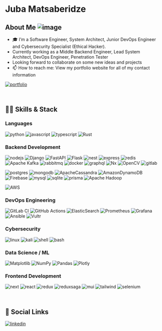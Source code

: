 # Juba Matsaberidze

## About Me    ![image](https://github.com/Jubiko31/Jubiko31/assets/53910160/21b14dc6-7dd4-433d-9bf2-df6566c91161)



- 🎓 I’m a Software Engineer, System Architect, Junior DevOps Engineer and Cybersecurity Specialist (Ethical Hacker).
- Currently working as a Middle Backend Engineer, Lead System Architect, DevOps Engineer, Penetration Tester
- Looking forward to collaborate on some new ideas and projects
- 📫 How to reach me: View my portfolio website for all of my contact information

[![portfolio](https://img.shields.io/badge/website-000000?style=for-the-badge&logo=About.me&logoColor=white)](https://juba-portfolio.netlify.app)

<br />

## 🐱‍💻 Skills & Stack

### Languages

![python](https://img.shields.io/badge/Python-FFD43B?style=for-the-badge&logo=python&logoColor=blue)
![javascript](https://img.shields.io/badge/JavaScript-323330?style=for-the-badge&logo=javascript&logoColor=F7DF1E)
![typescript](https://img.shields.io/badge/TypeScript-007ACC?style=for-the-badge&logo=typescript&logoColor=white)
![Rust](https://img.shields.io/badge/rust-%23000000.svg?style=for-the-badge&logo=rust&logoColor=white)


### Backend Development 
![nodejs](https://img.shields.io/badge/Node.js-339933?style=for-the-badge&logo=nodedotjs&logoColor=white)
![Django](https://img.shields.io/badge/django-%23092E20.svg?style=for-the-badge&logo=django&logoColor=white)
![FastAPI](https://img.shields.io/badge/FastAPI-005571?style=for-the-badge&logo=fastapi)
![Flask](https://img.shields.io/badge/flask-%23000.svg?style=for-the-badge&logo=flask&logoColor=white)
![nest](https://img.shields.io/badge/nestjs-E0234E?style=for-the-badge&logo=nestjs&logoColor=white)
![express](https://img.shields.io/badge/Express.js-000000?style=for-the-badge&logo=express&logoColor=white)
![redis](https://img.shields.io/badge/redis-CC0000.svg?&style=for-the-badge&logo=redis&logoColor=white)
![Apache Kafka](https://img.shields.io/badge/Apache%20Kafka-000?style=for-the-badge&logo=apachekafka)
![rabbitmq](https://img.shields.io/badge/rabbitmq-%23FF6600.svg?&style=for-the-badge&logo=rabbitmq&logoColor=white)
![docker](https://img.shields.io/badge/Docker-2CA5E0?style=for-the-badge&logo=docker&logoColor=white)
![graphql](https://img.shields.io/badge/GraphQl-E10098?style=for-the-badge&logo=graphql&logoColor=white)
![Nx](https://img.shields.io/badge/nx-143055?style=for-the-badge&logo=nx&logoColor=white)
![OpenCV](https://img.shields.io/badge/opencv-%23white.svg?style=for-the-badge&logo=opencv&logoColor=white)
![gitlab](https://img.shields.io/badge/GitLab-FF4500?style=for-the-badge&logo=gitlab&logoColor=white)

![postgres](https://img.shields.io/badge/PostgreSQL-316192?style=for-the-badge&logo=postgresql&logoColor=white)
![mongodb](https://img.shields.io/badge/MongoDB-4EA94B?style=for-the-badge&logo=mongodb&logoColor=white)
![ApacheCassandra](https://img.shields.io/badge/cassandra-%231287B1.svg?style=for-the-badge&logo=apache-cassandra&logoColor=white)
![AmazonDynamoDB](https://img.shields.io/badge/Amazon%20DynamoDB-4053D6?style=for-the-badge&logo=Amazon%20DynamoDB&logoColor=white)
![Firebase](https://img.shields.io/badge/Firebase-039BE5?style=for-the-badge&logo=Firebase&logoColor=white)
![mysql](https://img.shields.io/badge/MySQL-005C84?style=for-the-badge&logo=mysql&logoColor=white)
![sqlite](https://img.shields.io/badge/SQLite-07405E?style=for-the-badge&logo=sqlite&logoColor=white)
![prisma](https://img.shields.io/badge/Prisma-3982CE?style=for-the-badge&logo=Prisma&logoColor=white)
![Apache Hadoop](https://img.shields.io/badge/Apache%20Hadoop-66CCFF?style=for-the-badge&logo=apachehadoop&logoColor=black)

![AWS](https://img.shields.io/badge/AWS-%23FF9900.svg?style=for-the-badge&logo=amazon-aws&logoColor=white)


### DevOps Engineering
![GitLab CI](https://img.shields.io/badge/gitlab%20ci-%23181717.svg?style=for-the-badge&logo=gitlab&logoColor=white)
![GitHub Actions](https://img.shields.io/badge/github%20actions-%232671E5.svg?style=for-the-badge&logo=githubactions&logoColor=white)
![ElasticSearch](https://img.shields.io/badge/-ElasticSearch-005571?style=for-the-badge&logo=elasticsearch)
![Prometheus](https://img.shields.io/badge/Prometheus-E6522C?style=for-the-badge&logo=Prometheus&logoColor=white)
![Grafana](https://img.shields.io/badge/grafana-%23F46800.svg?style=for-the-badge&logo=grafana&logoColor=white)
![Ansible](https://img.shields.io/badge/ansible-%231A1918.svg?style=for-the-badge&logo=ansible&logoColor=white)
![Vultr](https://img.shields.io/badge/Vultr-007BFC.svg?style=for-the-badge&logo=vultr)


### Cybersecurity
![linux](https://img.shields.io/badge/Linux-FCC624?style=for-the-badge&logo=linux&logoColor=black)
![kali](https://img.shields.io/badge/Kali_Linux-557C94?style=for-the-badge&logo=kali-linux&logoColor=white)
![shell](https://img.shields.io/badge/Shell_Script-121011?style=for-the-badge&logo=gnu-bash&logoColor=white)
![bash](https://img.shields.io/badge/GNU%20Bash-4EAA25?style=for-the-badge&logo=GNU%20Bash&logoColor=white)


### Data Science / ML
![Matplotlib](https://img.shields.io/badge/Matplotlib-%23ffffff.svg?style=for-the-badge&logo=Matplotlib&logoColor=black)
![NumPy](https://img.shields.io/badge/numpy-%23013243.svg?style=for-the-badge&logo=numpy&logoColor=white)
![Pandas](https://img.shields.io/badge/pandas-%23150458.svg?style=for-the-badge&logo=pandas&logoColor=white)
![Plotly](https://img.shields.io/badge/Plotly-%233F4F75.svg?style=for-the-badge&logo=plotly&logoColor=white)


### Frontend Development
![next](https://img.shields.io/badge/next.js-000000?style=for-the-badge&logo=nextdotjs&logoColor=white)
![react](https://img.shields.io/badge/React-20232A?style=for-the-badge&logo=react&logoColor=61DAFB)
![redux](https://img.shields.io/badge/Redux-593D88?style=for-the-badge&logo=redux&logoColor=white)
![reduxsaga](https://img.shields.io/badge/Redux%20saga-86D46B?style=for-the-badge&logo=redux%20saga&logoColor=999999)
![mui](https://img.shields.io/badge/Material%20UI-007FFF?style=for-the-badge&logo=mui&logoColor=white)
![tailwind](https://img.shields.io/badge/Tailwind_CSS-38B2AC?style=for-the-badge&logo=tailwind-css&logoColor=white)
![selenium](https://img.shields.io/badge/Selenium-43B02A?style=for-the-badge&logo=Selenium&logoColor=white)

<br />

## 🔗 Social Links

[![linkedin](https://img.shields.io/badge/LinkedIn-0077B5?style=for-the-badge&logo=linkedin&logoColor=white)](https://www.linkedin.com/in/juba-matsaberidze-7b66a7204/)
